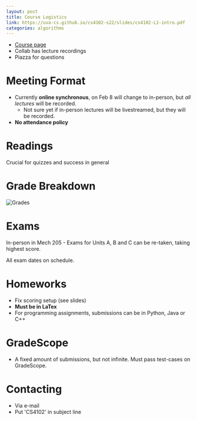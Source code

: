 ```yaml
---
layout: post
title: Course Logistics
link: https://uva-cs.github.io/cs4102-s22/slides/cs4102-L1-intro.pdf
categories: algorithms
---
```


- [Course page](https://uva-cs.github.io/cs4102-s22/)
- Collab has lecture recordings
- Piazza for questions

# Meeting Format

- Currently **online synchronous**, on Feb 8 will change to in-person, but _all lectures_ will be recorded.
  - Not sure yet if in-person lectures will be livestreamed, but they will be recorded.
- **No attendance policy**

# Readings

Crucial for quizzes and success in general

# Grade Breakdown

![Grades](https://i.imgur.com/A4mBfhA.png)

# Exams

In-person in Mech 205 - Exams for Units A, B and C can be re-taken, taking highest score.

All exam dates on schedule.

# Homeworks

- Fix scoring setup (see slides)
- **Must be in LaTex**
- For programming assignments, submissions can be in Python, Java or C++

# GradeScope

- A fixed amount of submissions, but not infinite. Must pass test-cases on GradeScope.

# Contacting

- Via e-mail
- Put 'CS4102' in subject line
